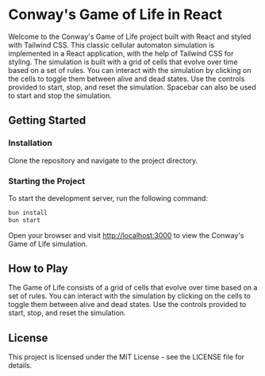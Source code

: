 # Conway's Game of Life in React

Welcome to the Conway's Game of Life project built with React and styled with Tailwind CSS. This classic cellular automaton simulation is implemented in a React application, with the help of Tailwind CSS for styling. The simulation is built with a grid of cells that evolve over time based on a set of rules. You can interact with the simulation by clicking on the cells to toggle them between alive and dead states. Use the controls provided to start, stop, and reset the simulation. Spacebar can also be used to start and stop the simulation.

## Getting Started

### Installation

Clone the repository and navigate to the project directory.

### Starting the Project

To start the development server, run the following command:

```bash
bun install
bun start
```

Open your browser and visit [http://localhost:3000](http://localhost:3000) to view the Conway's Game of Life simulation.

## How to Play

The Game of Life consists of a grid of cells that evolve over time based on a set of rules. You can interact with the simulation by clicking on the cells to toggle them between alive and dead states. Use the controls provided to start, stop, and reset the simulation.

## License

This project is licensed under the MIT License - see the LICENSE file for details.
